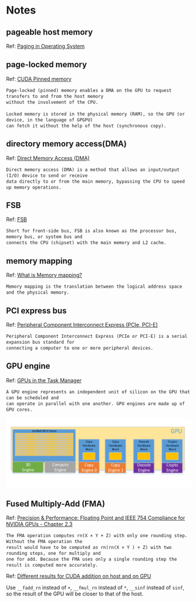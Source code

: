 # Notes

## pageable host memory
Ref: [Paging in Operating System](https://www.geeksforgeeks.org/paging-in-operating-system/)

## page-locked memory
Ref: [CUDA Pinned memory](http://www.orangeowlsolutions.com/archives/443)
```
Page-locked (pinned) memory enables a DMA on the GPU to request transfers to and from the host memory 
without the involvement of the CPU. 

Locked memory is stored in the physical memory (RAM), so the GPU (or device, in the language of GPGPU)
can fetch it without the help of the host (synchronous copy).
```

## directory memory access(DMA)
Ref: [Direct Memory Access (DMA)](https://www.techopedia.com/definition/2767/direct-memory-access-dma)

```
Direct memory access (DMA) is a method that allows an input/output (I/O) device to send or receive 
data directly to or from the main memory, bypassing the CPU to speed up memory operations.
```

## FSB
Ref: [FSB](https://www.computerhope.com/jargon/f/fsb.htm)

```
Short for front-side bus, FSB is also known as the processor bus, memory bus, or system bus and 
connects the CPU (chipset) with the main memory and L2 cache.
```

## memory mapping
Ref: [What is Memory mapping?](http://ecomputernotes.com/fundamental/input-output-and-memory/memory-mapping)

```
Memory mapping is the translation between the logical address space and the physical memory.
```

## PCI express bus
Ref: [Peripheral Component Interconnect Express (PCIe, PCI-E)](https://searchdatacenter.techtarget.com/definition/PCI-Express)

```
Peripheral Component Interconnect Express (PCIe or PCI-E) is a serial expansion bus standard for 
connecting a computer to one or more peripheral devices.
```

## GPU engine
Ref: [GPUs in the Task Manager](https://devblogs.microsoft.com/directx/gpus-in-the-task-manager/)

```
A GPU engine represents an independent unit of silicon on the GPU that can be scheduled and 
can operate in parallel with one another. GPU engines are made up of GPU cores.
```

![image](https://github.com/keineahnung2345/CUDA_by_practice/blob/note/12_Streams/GPU_engine_cores.png)

## Fused Multiply-Add (FMA)
Ref: [Precision & Performance: Floating Point and IEEE 754 Compliance for NVIDIA GPUs - Chapter 2.3](https://developer.download.nvidia.com/assets/cuda/files/NVIDIA-CUDA-Floating-Point.pdf)
```
The FMA operation computes rn(X × Y + Z) with only one rounding step. Without the FMA operation the 
result would have to be computed as rn(rn(X × Y ) + Z) with two rounding steps, one for multiply and 
one for add. Because the FMA uses only a single rounding step the result is computed more accurately.
```

Ref: [Different results for CUDA addition on host and on GPU](https://stackoverflow.com/questions/14406364/different-results-for-cuda-addition-on-host-and-on-gpu)

Use `__fadd_rn` instead of `+`, `__fmul_rn` instead of `*`, `__sinf` instead of `sinf`, so the result of the GPU will be closer to that of the host.
